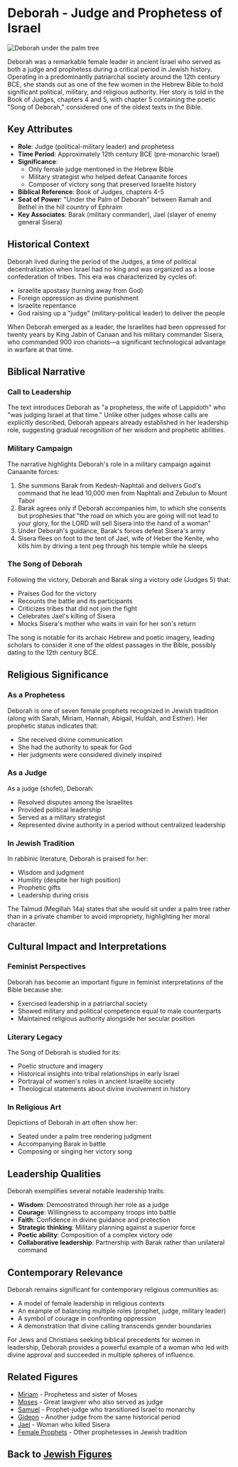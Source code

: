 # Deborah - Judge and Prophetess of Israel

![Deborah under the palm tree](deborah_palm_tree.jpg)

Deborah was a remarkable female leader in ancient Israel who served as both a judge and prophetess during a critical period in Jewish history. Operating in a predominantly patriarchal society around the 12th century BCE, she stands out as one of the few women in the Hebrew Bible to hold significant political, military, and religious authority. Her story is told in the Book of Judges, chapters 4 and 5, with chapter 5 containing the poetic "Song of Deborah," considered one of the oldest texts in the Bible.

## Key Attributes

- **Role**: Judge (political-military leader) and prophetess
- **Time Period**: Approximately 12th century BCE (pre-monarchic Israel)
- **Significance**: 
  - Only female judge mentioned in the Hebrew Bible
  - Military strategist who helped defeat Canaanite forces
  - Composer of victory song that preserved Israelite history
- **Biblical Reference**: Book of Judges, chapters 4-5
- **Seat of Power**: "Under the Palm of Deborah" between Ramah and Bethel in the hill country of Ephraim
- **Key Associates**: Barak (military commander), Jael (slayer of enemy general Sisera)

## Historical Context

Deborah lived during the period of the Judges, a time of political decentralization when Israel had no king and was organized as a loose confederation of tribes. This era was characterized by cycles of:
- Israelite apostasy (turning away from God)
- Foreign oppression as divine punishment
- Israelite repentance
- God raising up a "judge" (military-political leader) to deliver the people

When Deborah emerged as a leader, the Israelites had been oppressed for twenty years by King Jabin of Canaan and his military commander Sisera, who commanded 900 iron chariots—a significant technological advantage in warfare at that time.

## Biblical Narrative

### Call to Leadership

The text introduces Deborah as "a prophetess, the wife of Lappidoth" who "was judging Israel at that time." Unlike other judges whose calls are explicitly described, Deborah appears already established in her leadership role, suggesting gradual recognition of her wisdom and prophetic abilities.

### Military Campaign

The narrative highlights Deborah's role in a military campaign against Canaanite forces:

1. She summons Barak from Kedesh-Naphtali and delivers God's command that he lead 10,000 men from Naphtali and Zebulun to Mount Tabor
2. Barak agrees only if Deborah accompanies him, to which she consents but prophesies that "the road on which you are going will not lead to your glory, for the LORD will sell Sisera into the hand of a woman"
3. Under Deborah's guidance, Barak's forces defeat Sisera's army
4. Sisera flees on foot to the tent of Jael, wife of Heber the Kenite, who kills him by driving a tent peg through his temple while he sleeps

### The Song of Deborah

Following the victory, Deborah and Barak sing a victory ode (Judges 5) that:
- Praises God for the victory
- Recounts the battle and its participants
- Criticizes tribes that did not join the fight
- Celebrates Jael's killing of Sisera
- Mocks Sisera's mother who waits in vain for her son's return

The song is notable for its archaic Hebrew and poetic imagery, leading scholars to consider it one of the oldest passages in the Bible, possibly dating to the 12th century BCE.

## Religious Significance

### As a Prophetess

Deborah is one of seven female prophets recognized in Jewish tradition (along with Sarah, Miriam, Hannah, Abigail, Huldah, and Esther). Her prophetic status indicates that:
- She received divine communication
- She had the authority to speak for God
- Her judgments were considered divinely inspired

### As a Judge

As a judge (shofet), Deborah:
- Resolved disputes among the Israelites
- Provided political leadership
- Served as a military strategist
- Represented divine authority in a period without centralized leadership

### In Jewish Tradition

In rabbinic literature, Deborah is praised for her:
- Wisdom and judgment
- Humility (despite her high position)
- Prophetic gifts
- Leadership during crisis

The Talmud (Megillah 14a) states that she would sit under a palm tree rather than in a private chamber to avoid impropriety, highlighting her moral character.

## Cultural Impact and Interpretations

### Feminist Perspectives

Deborah has become an important figure in feminist interpretations of the Bible because she:
- Exercised leadership in a patriarchal society
- Showed military and political competence equal to male counterparts
- Maintained religious authority alongside her secular position

### Literary Legacy

The Song of Deborah is studied for its:
- Poetic structure and imagery
- Historical insights into tribal relationships in early Israel
- Portrayal of women's roles in ancient Israelite society
- Theological statements about divine involvement in history

### In Religious Art

Depictions of Deborah in art often show her:
- Seated under a palm tree rendering judgment
- Accompanying Barak in battle
- Composing or singing her victory song

## Leadership Qualities

Deborah exemplifies several notable leadership traits:
- **Wisdom**: Demonstrated through her role as a judge
- **Courage**: Willingness to accompany troops into battle
- **Faith**: Confidence in divine guidance and protection
- **Strategic thinking**: Military planning against a superior force
- **Poetic ability**: Composition of a complex victory ode
- **Collaborative leadership**: Partnership with Barak rather than unilateral command

## Contemporary Relevance

Deborah remains significant for contemporary religious communities as:
- A model of female leadership in religious contexts
- An example of balancing multiple roles (prophet, judge, military leader)
- A symbol of courage in confronting oppression
- A demonstration that divine calling transcends gender boundaries

For Jews and Christians seeking biblical precedents for women in leadership, Deborah provides a powerful example of a woman who led with divine approval and succeeded in multiple spheres of influence.

## Related Figures

- [Miriam](./miriam.md) - Prophetess and sister of Moses
- [Moses](./moses.md) - Great lawgiver who also served as judge
- [Samuel](./samuel.md) - Prophet-judge who transitioned Israel to monarchy
- [Gideon](./gideon.md) - Another judge from the same historical period
- [Jael](./female_prophets.md) - Woman who killed Sisera
- [Female Prophets](./female_prophets.md) - Other prophetesses in Jewish tradition

## Back to [Jewish Figures](./README.md)
